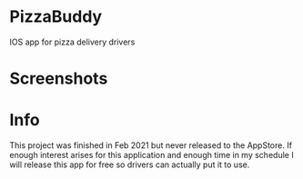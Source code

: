# PizzaBuddy
IOS app for pizza delivery drivers

# Screenshots


# Info
This project was finished in Feb 2021 but never released to the AppStore. If enough interest arises for this application and enough time in my schedule I will release this app for free so drivers can actually put it to use.
